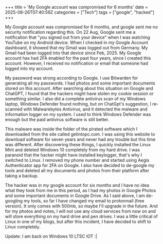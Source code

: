 +++
title = 'My Google account was compromised for 6 months'
date = 2025-08-26T07:40:59Z
categories = ["Tech"]
tags = ["google", "hacked"]
+++

My Google account was compromised for 6 months, and google sent me no security
notification regarding this. On 22 Aug, Google sent me a notification that "you
signed out from your device" when I was watching YouTube on my Android device.
When I checked in my Google Account dashboard, it showed that my Gmail was
logged out from Germany. My Gmail had been logged into that device since Feb,
2025. My Google account has had 2FA enabled for the past four years, since
I created this account. However, I received no notification or email that
someone had logged into my account.

My password was strong according to Google. I use Bitwarden for generating all
my passwords. I had photos and some important documents stored on this account.
After searching about this situation on Google and ChatGPT, I found that the
hackers might have stolen my cookie session or something similar. I also did
a complete antivirus scan of my Windows laptop, Windows Defender found nothing,
but on ChatGpt's suggestion, I re-scanned with Malwarebytes Antivirus, and it
detected the malware and information logger on my system. I used to think
Windows Defender was enough but the paid antivirus software is still better.

This malware was inside the folder of the pirated software which I downloaded
from the site called getintopc.com. I was using this website to download
software for seven years and never had any trouble but this time was different.
After discovering these things, I quickly installed the Linux Mint and deleted
Windows 10 completely from my hard drive. I was paranoid that the hacker might
have installed keylogger, that's why I switched to Linux. I removed my phone
number and started using Aegis Authenticator app for 2FA on Google. I also have
decided to de-google my tools and deleted all my documents and photos from their
platform after taking a backup.

The hacker was in my google account for six months and I have no idea what they
took from me in this period, as I had my photos in Google Photos and some
important documents in Google Drive. As I said above, I am de-googling my tools,
so far I have changed my email to protonmail (free version). It only comes with
500mb, so maybe I'll upgrade in the future. And for my photos and notes, I will
not use any cloud services from now on and will store everything on my hard
drive and pen drives. I was a little critical of Linux in one of my blogs, but
after this incident, I have decided to shift to Linux completely.

Update: I am back on Windows 10 LTSC IOT :|
